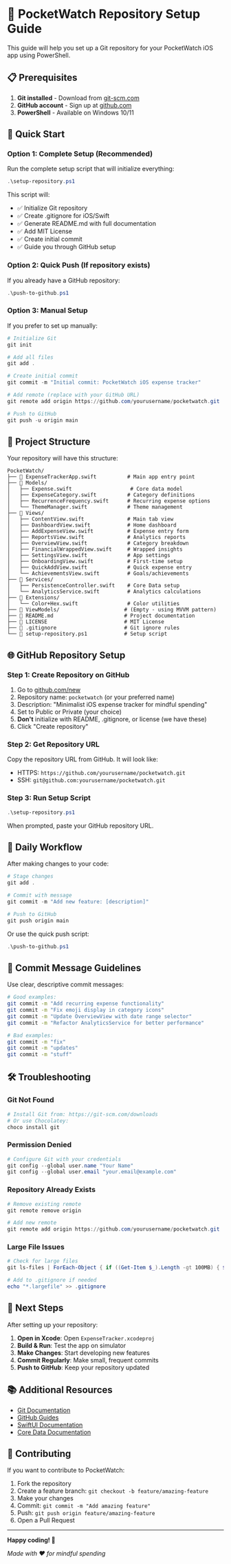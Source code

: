 # 🚀 PocketWatch Repository Setup Guide

This guide will help you set up a Git repository for your PocketWatch iOS app using PowerShell.

## 📋 Prerequisites

1. **Git installed** - Download from [git-scm.com](https://git-scm.com/downloads)
2. **GitHub account** - Sign up at [github.com](https://github.com)
3. **PowerShell** - Available on Windows 10/11

## 🎯 Quick Start

### Option 1: Complete Setup (Recommended)
Run the complete setup script that will initialize everything:

```powershell
.\setup-repository.ps1
```

This script will:
- ✅ Initialize Git repository
- ✅ Create .gitignore for iOS/Swift
- ✅ Generate README.md with full documentation
- ✅ Add MIT License
- ✅ Create initial commit
- ✅ Guide you through GitHub setup

### Option 2: Quick Push (If repository exists)
If you already have a GitHub repository:

```powershell
.\push-to-github.ps1
```

### Option 3: Manual Setup
If you prefer to set up manually:

```powershell
# Initialize Git
git init

# Add all files
git add .

# Create initial commit
git commit -m "Initial commit: PocketWatch iOS expense tracker"

# Add remote (replace with your GitHub URL)
git remote add origin https://github.com/yourusername/pocketwatch.git

# Push to GitHub
git push -u origin main
```

## 📁 Project Structure

Your repository will have this structure:

```
PocketWatch/
├── 📱 ExpenseTrackerApp.swift          # Main app entry point
├── 📁 Models/
│   ├── Expense.swift                   # Core data model
│   ├── ExpenseCategory.swift          # Category definitions
│   ├── RecurrenceFrequency.swift      # Recurring expense options
│   └── ThemeManager.swift             # Theme management
├── 📁 Views/
│   ├── ContentView.swift              # Main tab view
│   ├── DashboardView.swift            # Home dashboard
│   ├── AddExpenseView.swift           # Expense entry form
│   ├── ReportsView.swift              # Analytics reports
│   ├── OverviewView.swift             # Category breakdown
│   ├── FinancialWrappedView.swift     # Wrapped insights
│   ├── SettingsView.swift             # App settings
│   ├── OnboardingView.swift           # First-time setup
│   ├── QuickAddView.swift             # Quick expense entry
│   └── AchievementsView.swift         # Goals/achievements
├── 📁 Services/
│   ├── PersistenceController.swift    # Core Data setup
│   └── AnalyticsService.swift         # Analytics calculations
├── 📁 Extensions/
│   └── Color+Hex.swift                # Color utilities
├── 📁 ViewModels/                     # (Empty - using MVVM pattern)
├── 📄 README.md                       # Project documentation
├── 📄 LICENSE                         # MIT License
├── 🚫 .gitignore                      # Git ignore rules
└── 🔧 setup-repository.ps1            # Setup script
```

## 🌐 GitHub Repository Setup

### Step 1: Create Repository on GitHub
1. Go to [github.com/new](https://github.com/new)
2. Repository name: `pocketwatch` (or your preferred name)
3. Description: "Minimalist iOS expense tracker for mindful spending"
4. Set to Public or Private (your choice)
5. **Don't** initialize with README, .gitignore, or license (we have these)
6. Click "Create repository"

### Step 2: Get Repository URL
Copy the repository URL from GitHub. It will look like:
- HTTPS: `https://github.com/yourusername/pocketwatch.git`
- SSH: `git@github.com:yourusername/pocketwatch.git`

### Step 3: Run Setup Script
```powershell
.\setup-repository.ps1
```

When prompted, paste your GitHub repository URL.

## 🔄 Daily Workflow

After making changes to your code:

```powershell
# Stage changes
git add .

# Commit with message
git commit -m "Add new feature: [description]"

# Push to GitHub
git push origin main
```

Or use the quick push script:
```powershell
.\push-to-github.ps1
```

## 📝 Commit Message Guidelines

Use clear, descriptive commit messages:

```bash
# Good examples:
git commit -m "Add recurring expense functionality"
git commit -m "Fix emoji display in category icons"
git commit -m "Update OverviewView with date range selector"
git commit -m "Refactor AnalyticsService for better performance"

# Bad examples:
git commit -m "fix"
git commit -m "updates"
git commit -m "stuff"
```

## 🛠️ Troubleshooting

### Git Not Found
```powershell
# Install Git from: https://git-scm.com/downloads
# Or use Chocolatey:
choco install git
```

### Permission Denied
```powershell
# Configure Git with your credentials
git config --global user.name "Your Name"
git config --global user.email "your.email@example.com"
```

### Repository Already Exists
```powershell
# Remove existing remote
git remote remove origin

# Add new remote
git remote add origin https://github.com/yourusername/pocketwatch.git
```

### Large File Issues
```powershell
# Check for large files
git ls-files | ForEach-Object { if ((Get-Item $_).Length -gt 100MB) { $_ } }

# Add to .gitignore if needed
echo "*.largefile" >> .gitignore
```

## 🎉 Next Steps

After setting up your repository:

1. **Open in Xcode**: Open `ExpenseTracker.xcodeproj`
2. **Build & Run**: Test the app on simulator
3. **Make Changes**: Start developing new features
4. **Commit Regularly**: Make small, frequent commits
5. **Push to GitHub**: Keep your repository updated

## 📚 Additional Resources

- [Git Documentation](https://git-scm.com/doc)
- [GitHub Guides](https://guides.github.com/)
- [SwiftUI Documentation](https://developer.apple.com/documentation/swiftui)
- [Core Data Documentation](https://developer.apple.com/documentation/coredata)

## 🤝 Contributing

If you want to contribute to PocketWatch:

1. Fork the repository
2. Create a feature branch: `git checkout -b feature/amazing-feature`
3. Make your changes
4. Commit: `git commit -m "Add amazing feature"`
5. Push: `git push origin feature/amazing-feature`
6. Open a Pull Request

---

**Happy coding! 🚀**

*Made with ❤️ for mindful spending*
